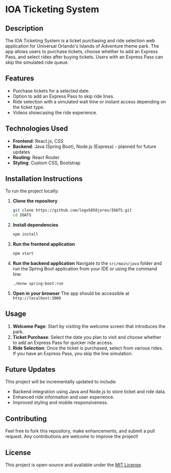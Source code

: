 # IOA Ticketing System

## Description
The IOA Ticketing System is a ticket purchasing and ride selection web application for Universal Orlando's Islands of Adventure theme park. The app allows users to purchase tickets, choose whether to add an Express Pass, and select rides after buying tickets. Users with an Express Pass can skip the simulated ride queue.

## Features
- Purchase tickets for a selected date.
- Option to add an Express Pass to skip ride lines.
- Ride selection with a simulated wait time or instant access depending on the ticket type.
- Videos showcasing the ride experience.

## Technologies Used
- **Frontend**: React.js, CSS
- **Backend**: Java (Spring Boot), Node.js (Express) - planned for future updates
- **Routing**: React Router
- **Styling**: Custom CSS, Bootstrap

## Installation Instructions
To run the project locally:

1. **Clone the repository**
   ```bash
   git clone https://github.com/lego5858joren/IOATS.git
   cd IOATS
   ```

2. **Install dependencies**
   ```bash
   npm install
   ```

3. **Run the frontend application**
   ```bash
   npm start
   ```

4. **Run the backend application**
   Navigate to the `src/main/java` folder and run the Spring Boot application from your IDE or using the command line:
   ```bash
   ./mvnw spring-boot:run
   ```

5. **Open in your browser**
   The app should be accessible at `http://localhost:3000`

## Usage
1. **Welcome Page**: Start by visiting the welcome screen that introduces the park.
2. **Ticket Purchase**: Select the date you plan to visit and choose whether to add an Express Pass for quicker ride access.
3. **Ride Selection**: Once the ticket is purchased, select from various rides. If you have an Express Pass, you skip the line simulation.

## Future Updates
This project will be incrementally updated to include:
- Backend integration using Java and Node.js to store ticket and ride data.
- Enhanced ride information and user experience.
- Improved styling and mobile responsiveness.

## Contributing
Feel free to fork this repository, make enhancements, and submit a pull request. Any contributions are welcome to improve the project!

## License
This project is open-source and available under the [MIT License](LICENSE).



